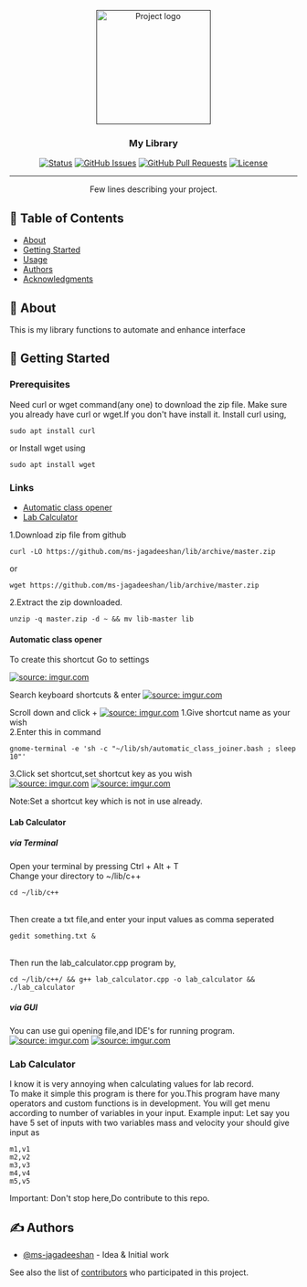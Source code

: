 <p align="center">
  <a href="" rel="noopener">
 <img width=200px height=200px src="https://i.imgur.com/6wj0hh6.jpg" alt="Project logo"></a>
</p>

<h3 align="center">My Library</h3>

<div align="center">

[![Status](https://img.shields.io/badge/status-active-success.svg)]()
[![GitHub Issues](https://img.shields.io/github/issues/ms-jagadeeshan/lib.svg)](https://github.com/ms-jagadeeshan/lib/issues)
[![GitHub Pull Requests](https://img.shields.io/github/issues-pr/ms-jagadeeshan/lib.svg)](https://github.com/ms-jagadeeshan/lib/pulls)
[![License](https://camo.githubusercontent.com/ad9ce5472ad34d6dd6f4e048fa14924db6834c3c49b82715c876517624a7ed0f/68747470733a2f2f696d672e736869656c64732e696f2f62616467652f6c6963656e73652d4343302d626c75652e737667)](/LICENSE)

</div>

---

<p align="center"> Few lines describing your project.
    <br> 
</p>

## 📝 Table of Contents

- [About](#about)
- [Getting Started](#getting_started)
- [Usage](#usage)
- [Authors](#authors)
- [Acknowledgments](#acknowledgement)

## 🧐 About <a name = "about"></a>

This is my library functions to automate and enhance interface 
## 🏁 Getting Started <a name = "getting_started"></a>
### Prerequisites

Need curl or wget command(any one) to download the zip file.
Make sure you already have curl or wget.If you don't have install it.
Install curl using,

```
sudo apt install curl
```
or
Install wget using

```
sudo apt install wget
```
### Links
- [Automatic class opener]()
- [Lab Calculator](#lab_calculator)

1.Download zip file from github


```
curl -LO https://github.com/ms-jagadeeshan/lib/archive/master.zip
```
or
```
wget https://github.com/ms-jagadeeshan/lib/archive/master.zip
```
2.Extract the zip downloaded.

```
unzip -q master.zip -d ~ && mv lib-master lib
```
#### Automatic class opener <a name = "automatic_class_opener"></a>
To create this shortcut
Go to settings

<a href="https://imgur.com/V2CRvs4"><img src="https://i.imgur.com/V2CRvs4.png" title="source: imgur.com" /></a>

Search keyboard shortcuts & enter
<a href="https://imgur.com/VjNmtyy"><img src="https://i.imgur.com/VjNmtyy.png" title="source: imgur.com" /></a>

Scroll down and click + 
<a href="https://imgur.com/8rbchgL"><img src="https://i.imgur.com/8rbchgL.png" title="source: imgur.com" /></a>
1.Give shortcut name as your wish
<br>2.Enter this in command
```
gnome-terminal -e 'sh -c "~/lib/sh/automatic_class_joiner.bash ; sleep 10"'
```
3.Click set shortcut,set shortcut key as you wish
<br>
<a href="https://imgur.com/AgaPCG4"><img src="https://i.imgur.com/AgaPCG4.png" title="source: imgur.com" /></a>
<a href="https://imgur.com/5ZnFGfP"><img src="https://i.imgur.com/5ZnFGfP.png" title="source: imgur.com" /></a>

Note:Set a shortcut key which is not in use already.
#### Lab Calculator <a name="lab_calculator"></a>

##### via Terminal
Open your terminal by pressing Ctrl + Alt + T
<br>Change your directory to ~/lib/c++
```
cd ~/lib/c++
```
<br>Then create a txt file,and enter your input values as comma seperated
```
gedit something.txt &
```
<br>Then run the lab_calculator.cpp program by,
```
cd ~/lib/c++/ && g++ lab_calculator.cpp -o lab_calculator && ./lab_calculator
```

##### via GUI

You can use gui opening file,and IDE's for running program.
<a href="https://imgur.com/bXnVw15"><img src="https://i.imgur.com/bXnVw15.png" title="source: imgur.com" /></a>
<a href="https://imgur.com/o7IMmDM"><img src="https://i.imgur.com/o7IMmDM.png" title="source: imgur.com" /></a>


### Lab Calculator
I know it is very annoying when calculating values for lab record.
<br>To make it simple this program is there for you.This program have many operators
and custom functions is in development.
You will get menu according to number of variables in your input.
Example input:
Let say you have 5 set of inputs with two variables mass and velocity
your should give input as
```
m1,v1
m2,v2
m3,v3
m4,v4
m5,v5
```

Important: Don't stop here,Do contribute to this repo.


## ✍️ Authors <a name = "authors"></a>

- [@ms-jagadeeshan](https://github.com/ms-jagadeeshan) - Idea & Initial work

See also the list of [contributors](https://github.com/ms-jagadeeshan/lib/contributors) who participated in this project.
